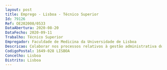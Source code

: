 ```yaml
--- 
layout: post
title: Emprego - Lisboa - Técnico Superior
Id: 79126
Ref: OE202008/0533
DataAbertura: 2020-08-20
DataFecho: 2020-09-11
Trabalho: Técnico Superior
Empregador: Faculdade de Medicina da Universidade de Lisboa
Descricao: Colaborar nos processos relativos à gestão administrativa dos cursos,  promover, produzir e disponibilizar informação de apoio à decisão a) Proceder ao registo dos atos respeitantes à vida escolar dos estudantes, organizando e mantendo atualizado o arquivo dos processos individuais e também a informação constante no sistema académico fénix  b) Instruir os requerimentos dos estudantes, com a informação necessária e proceder ao seu encaminhamento para efeitos de despacho e resposta  c) Prestar informações sobre as condições de ingresso, inscrição e frequência nos cursos Pós graduados da Faculdade de Medicina  d) Efetuar as matrículas e inscrições nos cursos pós graduados  e) Receber, instruir e organizar os diversos processos de candidaturas   f) Receber, instruir e encaminhar os processos de creditações para efeitos de prosseguimento de estudos  g) Receber, instruir, informar e encaminhar os processos para os órgãos competentes para decisão  h) Elaborar estatísticas relativas aos estudantes, designadamente os solicitados pelos órgãos de gestão, pela Reitoria ou outras entidades.
CodigoPostal: 1649-028 LISBOA
Concelho: Lisboa
Distrito: Lisboa
--- 
```


